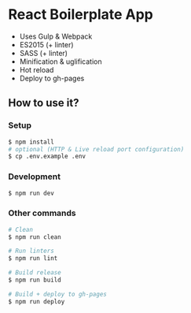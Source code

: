 # React Boilerplate App

 * Uses Gulp & Webpack
 * ES2015 (+ linter)
 * SASS (+ linter)
 * Minification & uglification
 * Hot reload
 * Deploy to gh-pages

## How to use it?

### Setup

```sh
$ npm install
# optional (HTTP & Live reload port configuration)
$ cp .env.example .env
```

### Development

```sh
$ npm run dev
```

### Other commands

```sh
# Clean
$ npm run clean

# Run linters
$ npm run lint

# Build release
$ npm run build

# Build + deploy to gh-pages
$ npm run deploy
```

